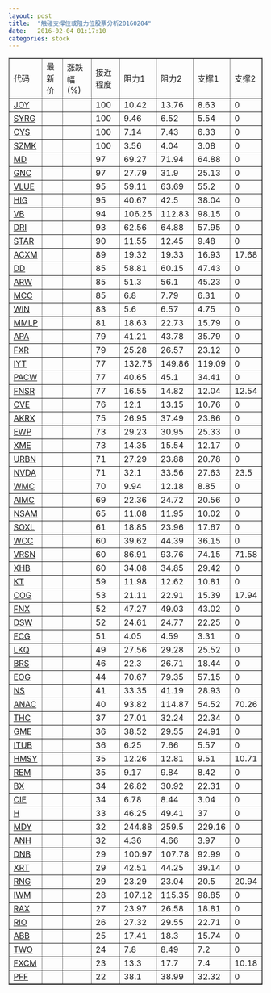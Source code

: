 ```yaml
---
layout: post
title:  "触碰支撑位或阻力位股票分析20160204"
date:   2016-02-04 01:17:10
categories: stock
---
```

<script type="text/javascript">
var stockList = []
stockList.push('gb_joy');
stockList.push('gb_syrg');
stockList.push('gb_cys');
stockList.push('gb_szmk');
stockList.push('gb_md');
stockList.push('gb_gnc');
stockList.push('gb_vlue');
stockList.push('gb_hig');
stockList.push('gb_vb');
stockList.push('gb_dri');
stockList.push('gb_star');
stockList.push('gb_acxm');
stockList.push('gb_dd');
stockList.push('gb_arw');
stockList.push('gb_mcc');
stockList.push('gb_win');
stockList.push('gb_mmlp');
stockList.push('gb_apa');
stockList.push('gb_fxr');
stockList.push('gb_iyt');
stockList.push('gb_pacw');
stockList.push('gb_fnsr');
stockList.push('gb_cve');
stockList.push('gb_akrx');
stockList.push('gb_ewp');
stockList.push('gb_xme');
stockList.push('gb_urbn');
stockList.push('gb_nvda');
stockList.push('gb_wmc');
stockList.push('gb_aimc');
stockList.push('gb_nsam');
stockList.push('gb_soxl');
stockList.push('gb_wcc');
stockList.push('gb_vrsn');
stockList.push('gb_xhb');
stockList.push('gb_kt');
stockList.push('gb_cog');
stockList.push('gb_fnx');
stockList.push('gb_dsw');
stockList.push('gb_fcg');
stockList.push('gb_lkq');
stockList.push('gb_brs');
stockList.push('gb_eog');
stockList.push('gb_ns');
stockList.push('gb_anac');
stockList.push('gb_thc');
stockList.push('gb_gme');
stockList.push('gb_itub');
stockList.push('gb_hmsy');
stockList.push('gb_rem');
stockList.push('gb_bx');
stockList.push('gb_cie');
stockList.push('gb_h');
stockList.push('gb_mdy');
stockList.push('gb_anh');
stockList.push('gb_dnb');
stockList.push('gb_xrt');
stockList.push('gb_rng');
stockList.push('gb_iwm');
stockList.push('gb_rax');
stockList.push('gb_rio');
stockList.push('gb_abb');
stockList.push('gb_two');
stockList.push('gb_fxcm');
stockList.push('gb_pff');
</script>
<table border="1">
 <tr>
 <td>代码</td>
 <td>最新价</td>
 <td>涨跌幅(%)</td>
 <td>接近程度</td>
 <td>阻力1</td>
 <td>阻力2</td>
 <td>支撑1</td>
 <td>支撑2</td>
</tr>
  <tr id="joy" class="red">
  <td><a href="http://stock.finance.sina.com.cn/usstock/quotes/JOY.html" target="_blank">JOY</a></td><td></td><td></td><td>100</td><td>10.42</td><td>13.76</td><td>8.63</td><td>0</td></tr>
  <tr id="syrg" class="green">
  <td><a href="http://stock.finance.sina.com.cn/usstock/quotes/SYRG.html" target="_blank">SYRG</a></td><td></td><td></td><td>100</td><td>9.46</td><td>6.52</td><td>5.54</td><td>0</td></tr>
  <tr id="cys" class="red">
  <td><a href="http://stock.finance.sina.com.cn/usstock/quotes/CYS.html" target="_blank">CYS</a></td><td></td><td></td><td>100</td><td>7.14</td><td>7.43</td><td>6.33</td><td>0</td></tr>
  <tr id="szmk" class="green">
  <td><a href="http://stock.finance.sina.com.cn/usstock/quotes/SZMK.html" target="_blank">SZMK</a></td><td></td><td></td><td>100</td><td>3.56</td><td>4.04</td><td>3.08</td><td>0</td></tr>
  <tr id="md" class="green">
  <td><a href="http://stock.finance.sina.com.cn/usstock/quotes/MD.html" target="_blank">MD</a></td><td></td><td></td><td>97</td><td>69.27</td><td>71.94</td><td>64.88</td><td>0</td></tr>
  <tr id="gnc" class="red">
  <td><a href="http://stock.finance.sina.com.cn/usstock/quotes/GNC.html" target="_blank">GNC</a></td><td></td><td></td><td>97</td><td>27.79</td><td>31.9</td><td>25.13</td><td>0</td></tr>
  <tr id="vlue" class="green">
  <td><a href="http://stock.finance.sina.com.cn/usstock/quotes/VLUE.html" target="_blank">VLUE</a></td><td></td><td></td><td>95</td><td>59.11</td><td>63.69</td><td>55.2</td><td>0</td></tr>
  <tr id="hig" class="green">
  <td><a href="http://stock.finance.sina.com.cn/usstock/quotes/HIG.html" target="_blank">HIG</a></td><td></td><td></td><td>95</td><td>40.67</td><td>42.5</td><td>38.04</td><td>0</td></tr>
  <tr id="vb" class="green">
  <td><a href="http://stock.finance.sina.com.cn/usstock/quotes/VB.html" target="_blank">VB</a></td><td></td><td></td><td>94</td><td>106.25</td><td>112.83</td><td>98.15</td><td>0</td></tr>
  <tr id="dri" class="red">
  <td><a href="http://stock.finance.sina.com.cn/usstock/quotes/DRI.html" target="_blank">DRI</a></td><td></td><td></td><td>93</td><td>62.56</td><td>64.88</td><td>57.95</td><td>0</td></tr>
  <tr id="star" class="green">
  <td><a href="http://stock.finance.sina.com.cn/usstock/quotes/STAR.html" target="_blank">STAR</a></td><td></td><td></td><td>90</td><td>11.55</td><td>12.45</td><td>9.48</td><td>0</td></tr>
  <tr id="acxm" class="green">
  <td><a href="http://stock.finance.sina.com.cn/usstock/quotes/ACXM.html" target="_blank">ACXM</a></td><td></td><td></td><td>89</td><td>19.32</td><td>19.33</td><td>16.93</td><td>17.68</td></tr>
  <tr id="dd" class="red">
  <td><a href="http://stock.finance.sina.com.cn/usstock/quotes/DD.html" target="_blank">DD</a></td><td></td><td></td><td>85</td><td>58.81</td><td>60.15</td><td>47.43</td><td>0</td></tr>
  <tr id="arw" class="red">
  <td><a href="http://stock.finance.sina.com.cn/usstock/quotes/ARW.html" target="_blank">ARW</a></td><td></td><td></td><td>85</td><td>51.3</td><td>56.1</td><td>45.23</td><td>0</td></tr>
  <tr id="mcc" class="green">
  <td><a href="http://stock.finance.sina.com.cn/usstock/quotes/MCC.html" target="_blank">MCC</a></td><td></td><td></td><td>85</td><td>6.8</td><td>7.79</td><td>6.31</td><td>0</td></tr>
  <tr id="win" class="red">
  <td><a href="http://stock.finance.sina.com.cn/usstock/quotes/WIN.html" target="_blank">WIN</a></td><td></td><td></td><td>83</td><td>5.6</td><td>6.57</td><td>4.75</td><td>0</td></tr>
  <tr id="mmlp" class="green">
  <td><a href="http://stock.finance.sina.com.cn/usstock/quotes/MMLP.html" target="_blank">MMLP</a></td><td></td><td></td><td>81</td><td>18.63</td><td>22.73</td><td>15.79</td><td>0</td></tr>
  <tr id="apa" class="green">
  <td><a href="http://stock.finance.sina.com.cn/usstock/quotes/APA.html" target="_blank">APA</a></td><td></td><td></td><td>79</td><td>41.21</td><td>43.78</td><td>35.79</td><td>0</td></tr>
  <tr id="fxr" class="green">
  <td><a href="http://stock.finance.sina.com.cn/usstock/quotes/FXR.html" target="_blank">FXR</a></td><td></td><td></td><td>79</td><td>25.28</td><td>26.57</td><td>23.12</td><td>0</td></tr>
  <tr id="iyt" class="green">
  <td><a href="http://stock.finance.sina.com.cn/usstock/quotes/IYT.html" target="_blank">IYT</a></td><td></td><td></td><td>77</td><td>132.75</td><td>149.86</td><td>119.09</td><td>0</td></tr>
  <tr id="pacw" class="green">
  <td><a href="http://stock.finance.sina.com.cn/usstock/quotes/PACW.html" target="_blank">PACW</a></td><td></td><td></td><td>77</td><td>40.65</td><td>45.1</td><td>34.41</td><td>0</td></tr>
  <tr id="fnsr" class="green">
  <td><a href="http://stock.finance.sina.com.cn/usstock/quotes/FNSR.html" target="_blank">FNSR</a></td><td></td><td></td><td>77</td><td>16.55</td><td>14.82</td><td>12.04</td><td>12.54</td></tr>
  <tr id="cve" class="red">
  <td><a href="http://stock.finance.sina.com.cn/usstock/quotes/CVE.html" target="_blank">CVE</a></td><td></td><td></td><td>76</td><td>12.1</td><td>13.15</td><td>10.76</td><td>0</td></tr>
  <tr id="akrx" class="green">
  <td><a href="http://stock.finance.sina.com.cn/usstock/quotes/AKRX.html" target="_blank">AKRX</a></td><td></td><td></td><td>75</td><td>26.95</td><td>37.49</td><td>23.86</td><td>0</td></tr>
  <tr id="ewp" class="green">
  <td><a href="http://stock.finance.sina.com.cn/usstock/quotes/EWP.html" target="_blank">EWP</a></td><td></td><td></td><td>73</td><td>29.23</td><td>30.95</td><td>25.33</td><td>0</td></tr>
  <tr id="xme" class="red">
  <td><a href="http://stock.finance.sina.com.cn/usstock/quotes/XME.html" target="_blank">XME</a></td><td></td><td></td><td>73</td><td>14.35</td><td>15.54</td><td>12.17</td><td>0</td></tr>
  <tr id="urbn" class="red">
  <td><a href="http://stock.finance.sina.com.cn/usstock/quotes/URBN.html" target="_blank">URBN</a></td><td></td><td></td><td>71</td><td>27.29</td><td>23.88</td><td>20.78</td><td>0</td></tr>
  <tr id="nvda" class="green">
  <td><a href="http://stock.finance.sina.com.cn/usstock/quotes/NVDA.html" target="_blank">NVDA</a></td><td></td><td></td><td>71</td><td>32.1</td><td>33.56</td><td>27.63</td><td>23.5</td></tr>
  <tr id="wmc" class="red">
  <td><a href="http://stock.finance.sina.com.cn/usstock/quotes/WMC.html" target="_blank">WMC</a></td><td></td><td></td><td>70</td><td>9.94</td><td>12.18</td><td>8.85</td><td>0</td></tr>
  <tr id="aimc" class="red">
  <td><a href="http://stock.finance.sina.com.cn/usstock/quotes/AIMC.html" target="_blank">AIMC</a></td><td></td><td></td><td>69</td><td>22.36</td><td>24.72</td><td>20.56</td><td>0</td></tr>
  <tr id="nsam" class="red">
  <td><a href="http://stock.finance.sina.com.cn/usstock/quotes/NSAM.html" target="_blank">NSAM</a></td><td></td><td></td><td>65</td><td>11.08</td><td>11.95</td><td>10.02</td><td>0</td></tr>
  <tr id="soxl" class="green">
  <td><a href="http://stock.finance.sina.com.cn/usstock/quotes/SOXL.html" target="_blank">SOXL</a></td><td></td><td></td><td>61</td><td>18.85</td><td>23.96</td><td>17.67</td><td>0</td></tr>
  <tr id="wcc" class="red">
  <td><a href="http://stock.finance.sina.com.cn/usstock/quotes/WCC.html" target="_blank">WCC</a></td><td></td><td></td><td>60</td><td>39.62</td><td>44.39</td><td>36.15</td><td>0</td></tr>
  <tr id="vrsn" class="green">
  <td><a href="http://stock.finance.sina.com.cn/usstock/quotes/VRSN.html" target="_blank">VRSN</a></td><td></td><td></td><td>60</td><td>86.91</td><td>93.76</td><td>74.15</td><td>71.58</td></tr>
  <tr id="xhb" class="green">
  <td><a href="http://stock.finance.sina.com.cn/usstock/quotes/XHB.html" target="_blank">XHB</a></td><td></td><td></td><td>60</td><td>34.08</td><td>34.85</td><td>29.42</td><td>0</td></tr>
  <tr id="kt" class="red">
  <td><a href="http://stock.finance.sina.com.cn/usstock/quotes/KT.html" target="_blank">KT</a></td><td></td><td></td><td>59</td><td>11.98</td><td>12.62</td><td>10.81</td><td>0</td></tr>
  <tr id="cog" class="green">
  <td><a href="http://stock.finance.sina.com.cn/usstock/quotes/COG.html" target="_blank">COG</a></td><td></td><td></td><td>53</td><td>21.11</td><td>22.91</td><td>15.39</td><td>17.94</td></tr>
  <tr id="fnx" class="green">
  <td><a href="http://stock.finance.sina.com.cn/usstock/quotes/FNX.html" target="_blank">FNX</a></td><td></td><td></td><td>52</td><td>47.27</td><td>49.03</td><td>43.02</td><td>0</td></tr>
  <tr id="dsw" class="red">
  <td><a href="http://stock.finance.sina.com.cn/usstock/quotes/DSW.html" target="_blank">DSW</a></td><td></td><td></td><td>52</td><td>24.61</td><td>24.77</td><td>22.25</td><td>0</td></tr>
  <tr id="fcg" class="green">
  <td><a href="http://stock.finance.sina.com.cn/usstock/quotes/FCG.html" target="_blank">FCG</a></td><td></td><td></td><td>51</td><td>4.05</td><td>4.59</td><td>3.31</td><td>0</td></tr>
  <tr id="lkq" class="red">
  <td><a href="http://stock.finance.sina.com.cn/usstock/quotes/LKQ.html" target="_blank">LKQ</a></td><td></td><td></td><td>49</td><td>27.56</td><td>29.28</td><td>25.52</td><td>0</td></tr>
  <tr id="brs" class="green">
  <td><a href="http://stock.finance.sina.com.cn/usstock/quotes/BRS.html" target="_blank">BRS</a></td><td></td><td></td><td>46</td><td>22.3</td><td>26.71</td><td>18.44</td><td>0</td></tr>
  <tr id="eog" class="red">
  <td><a href="http://stock.finance.sina.com.cn/usstock/quotes/EOG.html" target="_blank">EOG</a></td><td></td><td></td><td>44</td><td>70.67</td><td>79.35</td><td>57.15</td><td>0</td></tr>
  <tr id="ns" class="green">
  <td><a href="http://stock.finance.sina.com.cn/usstock/quotes/NS.html" target="_blank">NS</a></td><td></td><td></td><td>41</td><td>33.35</td><td>41.19</td><td>28.93</td><td>0</td></tr>
  <tr id="anac" class="green">
  <td><a href="http://stock.finance.sina.com.cn/usstock/quotes/ANAC.html" target="_blank">ANAC</a></td><td></td><td></td><td>40</td><td>93.82</td><td>114.87</td><td>54.52</td><td>70.26</td></tr>
  <tr id="thc" class="red">
  <td><a href="http://stock.finance.sina.com.cn/usstock/quotes/THC.html" target="_blank">THC</a></td><td></td><td></td><td>37</td><td>27.01</td><td>32.24</td><td>22.34</td><td>0</td></tr>
  <tr id="gme" class="green">
  <td><a href="http://stock.finance.sina.com.cn/usstock/quotes/GME.html" target="_blank">GME</a></td><td></td><td></td><td>36</td><td>38.52</td><td>29.55</td><td>24.91</td><td>0</td></tr>
  <tr id="itub" class="red">
  <td><a href="http://stock.finance.sina.com.cn/usstock/quotes/ITUB.html" target="_blank">ITUB</a></td><td></td><td></td><td>36</td><td>6.25</td><td>7.66</td><td>5.57</td><td>0</td></tr>
  <tr id="hmsy" class="red">
  <td><a href="http://stock.finance.sina.com.cn/usstock/quotes/HMSY.html" target="_blank">HMSY</a></td><td></td><td></td><td>35</td><td>12.26</td><td>12.81</td><td>9.51</td><td>10.71</td></tr>
  <tr id="rem" class="red">
  <td><a href="http://stock.finance.sina.com.cn/usstock/quotes/REM.html" target="_blank">REM</a></td><td></td><td></td><td>35</td><td>9.17</td><td>9.84</td><td>8.42</td><td>0</td></tr>
  <tr id="bx" class="red">
  <td><a href="http://stock.finance.sina.com.cn/usstock/quotes/BX.html" target="_blank">BX</a></td><td></td><td></td><td>34</td><td>26.82</td><td>30.92</td><td>22.31</td><td>0</td></tr>
  <tr id="cie" class="green">
  <td><a href="http://stock.finance.sina.com.cn/usstock/quotes/CIE.html" target="_blank">CIE</a></td><td></td><td></td><td>34</td><td>6.78</td><td>8.44</td><td>3.04</td><td>0</td></tr>
  <tr id="h" class="green">
  <td><a href="http://stock.finance.sina.com.cn/usstock/quotes/H.html" target="_blank">H</a></td><td></td><td></td><td>33</td><td>46.25</td><td>49.41</td><td>37</td><td>0</td></tr>
  <tr id="mdy" class="green">
  <td><a href="http://stock.finance.sina.com.cn/usstock/quotes/MDY.html" target="_blank">MDY</a></td><td></td><td></td><td>32</td><td>244.88</td><td>259.5</td><td>229.16</td><td>0</td></tr>
  <tr id="anh" class="green">
  <td><a href="http://stock.finance.sina.com.cn/usstock/quotes/ANH.html" target="_blank">ANH</a></td><td></td><td></td><td>32</td><td>4.36</td><td>4.66</td><td>3.97</td><td>0</td></tr>
  <tr id="dnb" class="green">
  <td><a href="http://stock.finance.sina.com.cn/usstock/quotes/DNB.html" target="_blank">DNB</a></td><td></td><td></td><td>29</td><td>100.97</td><td>107.78</td><td>92.99</td><td>0</td></tr>
  <tr id="xrt" class="green">
  <td><a href="http://stock.finance.sina.com.cn/usstock/quotes/XRT.html" target="_blank">XRT</a></td><td></td><td></td><td>29</td><td>42.51</td><td>44.25</td><td>39.14</td><td>0</td></tr>
  <tr id="rng" class="green">
  <td><a href="http://stock.finance.sina.com.cn/usstock/quotes/RNG.html" target="_blank">RNG</a></td><td></td><td></td><td>29</td><td>23.29</td><td>23.04</td><td>20.5</td><td>20.94</td></tr>
  <tr id="iwm" class="green">
  <td><a href="http://stock.finance.sina.com.cn/usstock/quotes/IWM.html" target="_blank">IWM</a></td><td></td><td></td><td>28</td><td>107.12</td><td>115.35</td><td>98.85</td><td>0</td></tr>
  <tr id="rax" class="green">
  <td><a href="http://stock.finance.sina.com.cn/usstock/quotes/RAX.html" target="_blank">RAX</a></td><td></td><td></td><td>27</td><td>23.97</td><td>26.58</td><td>18.81</td><td>0</td></tr>
  <tr id="rio" class="green">
  <td><a href="http://stock.finance.sina.com.cn/usstock/quotes/RIO.html" target="_blank">RIO</a></td><td></td><td></td><td>26</td><td>27.32</td><td>29.55</td><td>22.71</td><td>0</td></tr>
  <tr id="abb" class="red">
  <td><a href="http://stock.finance.sina.com.cn/usstock/quotes/ABB.html" target="_blank">ABB</a></td><td></td><td></td><td>25</td><td>17.41</td><td>18.3</td><td>15.74</td><td>0</td></tr>
  <tr id="two" class="green">
  <td><a href="http://stock.finance.sina.com.cn/usstock/quotes/TWO.html" target="_blank">TWO</a></td><td></td><td></td><td>24</td><td>7.8</td><td>8.49</td><td>7.2</td><td>0</td></tr>
  <tr id="fxcm" class="green">
  <td><a href="http://stock.finance.sina.com.cn/usstock/quotes/FXCM.html" target="_blank">FXCM</a></td><td></td><td></td><td>23</td><td>13.3</td><td>17.7</td><td>7.4</td><td>10.18</td></tr>
  <tr id="pff" class="green">
  <td><a href="http://stock.finance.sina.com.cn/usstock/quotes/PFF.html" target="_blank">PFF</a></td><td></td><td></td><td>22</td><td>38.1</td><td>38.99</td><td>32.32</td><td>0</td></tr>
</table>

